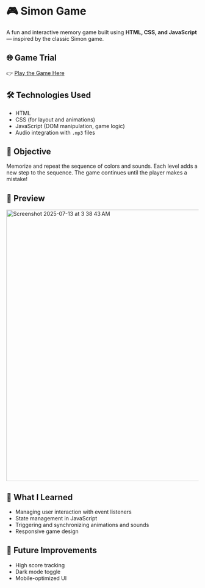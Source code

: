 # 🎮 Simon Game

A fun and interactive memory game built using **HTML, CSS, and JavaScript** — inspired by the classic Simon game.

## 🌐 Game Trial
👉 [Play the Game Here](https://mish04-hub.github.io/Simon_Game/)

## 🛠️ Technologies Used
- HTML
- CSS (for layout and animations)
- JavaScript (DOM manipulation, game logic)
- Audio integration with `.mp3` files

## 🎯 Objective
Memorize and repeat the sequence of colors and sounds. Each level adds a new step to the sequence. The game continues until the player makes a mistake!

##  📸 Preview
<img width="1418" height="712" alt="Screenshot 2025-07-13 at 3 38 43 AM" src="https://github.com/user-attachments/assets/4340b750-0d2f-4ec3-9bce-9f6f62c2c8ff" />

## 🧠 What I Learned
- Managing user interaction with event listeners
- State management in JavaScript
- Triggering and synchronizing animations and sounds
- Responsive game design

## 🚀 Future Improvements
- High score tracking
- Dark mode toggle
- Mobile-optimized UI


